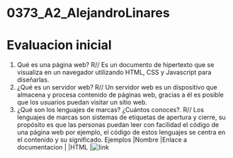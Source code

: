 # 0373_A2_AlejandroLinares

# Evaluacion inicial

1. Qué es una página web?
    R// Es un documento de hipertexto que se visualiza en un navegador utilizando HTML, CSS y Javascript para diseñarlas.
2. ¿Qué es un servidor web?
    R// Un servidor web es un dispositivo que almacena y procesa contenido de páginas web, gracias a él es posible que los usuarios puedan visitar un sitio web.
3. ¿Qué son los lenguajes de marcas? ¿Cuántos conoces?. 
    R// Los lenguajes de marcas son sistemas de etiquetas de apertura y cierre, su propósito es que las personas puedan leer con facilidad el código de una página web por ejemplo, el código de estos lenguajes se centra en el contenido y su significado.
    Ejemplos
    |Nombre |Enlace a documentacion |
    |HTML |![link](https://)






